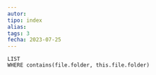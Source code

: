 ```yaml
---
autor:
tipo: index
alias:
tags: 3
fecha: 2023-07-25
---
```


```dataview
LIST
WHERE contains(file.folder, this.file.folder)
```

